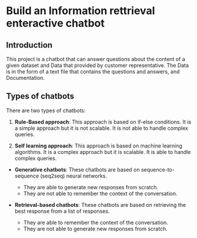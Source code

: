 # Build an Information rettrieval enteractive chatbot

## Introduction

This project is a chatbot that can answer questions about the content of a given dataset and Data that provided by customer representative. The Data is in the form of a text file that contains the questions and answers, and Documentation.

## Types of chatbots

There are two types of chatbots:

1. **Rule-Based approach**: This approach is based on if-else conditions. It is a simple approach but it is not scalable. It is not able to handle complex queries.

2. **Self learning approach**: This approach is based on machine learning algorithms. It is a complex approach but it is scalable. It is able to handle complex queries.

- **Generative chatbots**: These chatbots are based on sequence-to-sequence (seq2seq) neural networks.
  - They are able to generate new responses from scratch.
  - They are not able to remember the context of the conversation.

- **Retrieval-based chatbots**: These chatbots are based on retrieving the best response from a list of responses.
  - They are able to remember the context of the conversation.
  - They are not able to generate new responses from scratch.
